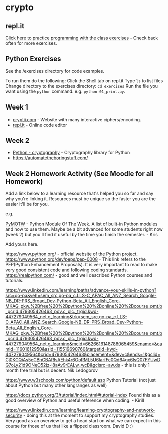 # crypto

## repl.it
[Click here to practice programming with the class exercises](https://repl.it/@krisrp/crypto) - Check back often for more exercises.

## Python Exercises
See the /exercises directory for code examples.

To run them do the following:
Click the Shell tab on repl.it
Type `ls` to list files
Change directory to the exercises directory: `cd exercises`
Run the file you want using the `python` command. e.g. `python 01_print.py`.

## Week 1

* [cryptii.com](https://cryptii.com/) - Website with many interactive ciphers/encoding.
* [repl.it](https://repl.it/) - Online code editor

## Week 2

* [Python - cryptography](https://cryptography.io/en/latest/) - Cryptography library for Python
* https://automatetheboringstuff.com/


## Week 2 Homework Activity (See Moodle for all Homework)

Add a link below to a learning resource that's helped you so far and say why you're linking it. Resources must be unique so the faster you are the easier it'll be for you.

e.g.

[PyMOTW](https://pymotw.com/3/) - Python Module Of The Week. A list of built-in Python modules and how to use them. Maybe be a bit advanced for some students right now (week 2) but you'll find it useful by the time you finish the semester. - Kris



Add yours here.

https://www.python.org/ - official website of the Python project. 
https://www.python.org/dev/peps/pep-0008  - This link refers to the PEP(Python Enhancement Proposals). It is very important to read to make very good consistent code and following coding standards.
https://realpython.com/ - good and well described Python courses and tutorials. 

https://www.linkedin.com/learning/paths/advance-your-skills-in-python?src=go-pa&veh=sem_src.go-pa_c.LLS-C_APAC_All_ANZ_Search_Google-NB_DR-PRS_Broad_Dev-Python-Beta_All_English_Core-MKAG_pkw.%2Bfree%20%2Bpython%20%2Bonline%20%2Bcourse_pmt.b_pcrid.479305426463_pdv.c_plc._trgid.kwd-447279049564_net.g_learning&trk=sem_src.go-pa_c.LLS-C_APAC_All_ANZ_Search_Google-NB_DR-PRS_Broad_Dev-Python-Beta_All_English_Core-MKAG_pkw.%2Bfree%20%2Bpython%20%2Bonline%20%2Bcourse_pmt.b_pcrid.479305426463_pdv.c_plc._trgid.kwd-447279049564_net.g_learning&mcid=6626616148786065459&cname=&camid=11601612950&asid=115519690760&targetid=kwd-447279049564&crid=479305426463&placement=&dev=c&ends=1&gclid=Cj0KCQiAs5eCBhCBARIsAEhk4r6OoRML5U6IarfFc0Qd64gx6IsQ07FYUwDG7oLy21d9ONeO52jz-l8aAv9rEALw_wcB&gclsrc=aw.ds - this is only 1 month free trial but is decent. Nik Ledogorov

https://www.w3schools.com/python/default.asp Python Tutorial  (not just about Python but many other langranges as well)

https://docs.python.org/3/tutorial/index.html#tutorial-index Found this as a good overview of Python and useful reference when coding. - Kirill

https://www.linkedin.com/learning/learning-cryptography-and-network-security - doing this at the moment to support my cryptography studies. Very good as an overview to get a head start on what we can expect in this course for those of us that like a flipped classroom. David D :)
